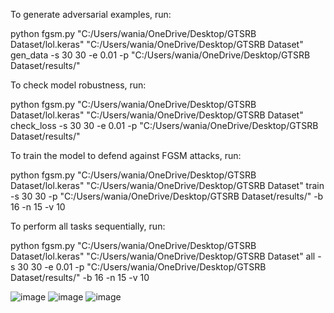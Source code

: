 To generate adversarial examples, run:

python fgsm.py "C:/Users/wania/OneDrive/Desktop/GTSRB Dataset/lol.keras" "C:/Users/wania/OneDrive/Desktop/GTSRB Dataset" gen_data -s 30 30 -e 0.01 -p "C:/Users/wania/OneDrive/Desktop/GTSRB Dataset/results/"


To check model robustness, run:

python fgsm.py "C:/Users/wania/OneDrive/Desktop/GTSRB Dataset/lol.keras" "C:/Users/wania/OneDrive/Desktop/GTSRB Dataset" check_loss -s 30 30 -e 0.01 -p "C:/Users/wania/OneDrive/Desktop/GTSRB Dataset/results/"


To train the model to defend against FGSM attacks, run:

python fgsm.py "C:/Users/wania/OneDrive/Desktop/GTSRB Dataset/lol.keras" "C:/Users/wania/OneDrive/Desktop/GTSRB Dataset" train -s 30 30 -p "C:/Users/wania/OneDrive/Desktop/GTSRB Dataset/results/" -b 16 -n 15 -v 10

To perform all tasks sequentially, run:

python fgsm.py "C:/Users/wania/OneDrive/Desktop/GTSRB Dataset/lol.keras" "C:/Users/wania/OneDrive/Desktop/GTSRB Dataset" all -s 30 30 -e 0.01 -p "C:/Users/wania/OneDrive/Desktop/GTSRB Dataset/results/" -b 16 -n 15 -v 10

![image](https://github.com/waniashafqat/Image-Scaling-Attack-on-Machine-Learning-Algorithms/assets/73712563/5091ca50-7408-4c16-ac2a-6fc70bc89dae)
![image](https://github.com/waniashafqat/Image-Scaling-Attack-on-Machine-Learning-Algorithms/assets/73712563/e8162d23-7887-4e54-a65a-36c489337837)
![image](https://github.com/waniashafqat/Image-Scaling-Attack-on-Machine-Learning-Algorithms/assets/73712563/d9624912-3d0a-44db-8085-5b097f7cafee)
